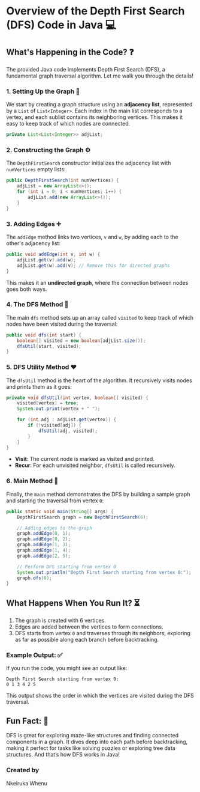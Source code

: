 # Overview of the Depth First Search (DFS) Code in Java 💻
## What's Happening in the Code? ❓
The provided Java code implements Depth First Search (DFS), a fundamental graph traversal algorithm. Let me walk you through the details!
### 1. **Setting Up the Graph** 📝
We start by creating a graph structure using an **adjacency list**, represented by a `List` of `List<Integer>`. Each index in the main list corresponds to a vertex, and each sublist contains its neighboring vertices. This makes it easy to keep track of which nodes are connected.
```java
private List<List<Integer>> adjList;
```
### 2. **Constructing the Graph** ⚙️
The `DepthFirstSearch` constructor initializes the adjacency list with `numVertices` empty lists:
```java
public DepthFirstSearch(int numVertices) {
    adjList = new ArrayList<>();
    for (int i = 0; i < numVertices; i++) {
        adjList.add(new ArrayList<>());
    }
}
```
### 3. **Adding Edges** ➕
The `addEdge` method links two vertices, `v` and `w`, by adding each to the other's adjacency list:
```java
public void addEdge(int v, int w) {
    adjList.get(v).add(w);
    adjList.get(w).add(v); // Remove this for directed graphs
}
```
This makes it an **undirected graph**, where the connection between nodes goes both ways.
### 4. **The DFS Method** 🔄
The main `dfs` method sets up an array called `visited` to keep track of which nodes have been visited during the traversal:
```java
public void dfs(int start) {
    boolean[] visited = new boolean[adjList.size()];
    dfsUtil(start, visited);
}
```
### 5. **DFS Utility Method** ❤️
The `dfsUtil` method is the heart of the algorithm. It recursively visits nodes and prints them as it goes:
```java
private void dfsUtil(int vertex, boolean[] visited) {
    visited[vertex] = true;
    System.out.print(vertex + " ");

    for (int adj : adjList.get(vertex)) {
        if (!visited[adj]) {
            dfsUtil(adj, visited);
        }
    }
}
```
- **Visit**: The current node is marked as visited and printed.
- **Recur**: For each unvisited neighbor, `dfsUtil` is called recursively.
### 6. **Main Method** 💪
Finally, the `main` method demonstrates the DFS by building a sample graph and starting the traversal from vertex `0`:
```java
public static void main(String[] args) {
    DepthFirstSearch graph = new DepthFirstSearch(6);

    // Adding edges to the graph
    graph.addEdge(0, 1);
    graph.addEdge(0, 2);
    graph.addEdge(1, 3);
    graph.addEdge(1, 4);
    graph.addEdge(2, 5);

    // Perform DFS starting from vertex 0
    System.out.println("Depth First Search starting from vertex 0:");
    graph.dfs(0);
}
```
## What Happens When You Run It? ⏳
1. The graph is created with 6 vertices.
2. Edges are added between the vertices to form connections.
3. DFS starts from vertex `0` and traverses through its neighbors, exploring as far as possible along each branch before backtracking.
### Example Output: ✅
If you run the code, you might see an output like:
```
Depth First Search starting from vertex 0:
0 1 3 4 2 5
```
This output shows the order in which the vertices are visited during the DFS traversal.
## Fun Fact: 🧐
DFS is great for exploring maze-like structures and finding connected components in a graph. It dives deep into each path before backtracking, making it perfect for tasks like solving puzzles or exploring tree data structures.
And that’s how DFS works in Java!
### Created by
Nkeiruka Whenu
